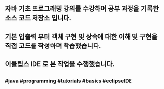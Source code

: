 ##
## 자바 기초 프로그래밍 강의를 수강하며 공부 과정을 기록한 소스 코드 저장소 입니다.
## 기본 입출력 부터 객체 구현 및 상속에 대한 이해 및 구현을 직접 코드를 작성하며 학습했습니다.
## 이클립스 IDE 로 본 작업을 수행했습니다.
##
### #java #programming #tutorials #basics #eclipseIDE
##
